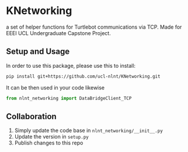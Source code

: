 # KNetworking
a set of helper functions for Turtlebot communications via TCP. Made for EEEI UCL Undergraduate Capstone Project.

## Setup and Usage
In order to use this package, please use this to install:
```bash
pip install git+https://github.com/ucl-nlnt/KNetworking.git
```

It can be then used in your code likewise

```python
from nlnt_networking import DataBridgeClient_TCP
```

## Collaboration
1. Simply update the code base in `nlnt_networking/__init__.py` 
2. Update the version in `setup.py`
3. Publish changes to this repo
